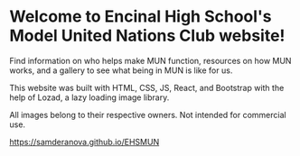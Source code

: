 # Welcome to Encinal High School's Model United Nations Club website!

Find information on who helps make MUN function, resources on how MUN works, and a gallery to see what being in MUN is like for us.

This website was built with HTML, CSS, JS, React, and Bootstrap with the help of Lozad, a lazy loading image library.

All images belong to their respective owners. Not intended for commercial use.

https://samderanova.github.io/EHSMUN
